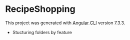 # RecipeShopping

This project was generated with [Angular CLI](https://github.com/angular/angular-cli) version 7.3.3.


* Stucturing folders by feature